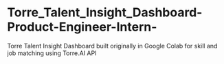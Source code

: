 # Torre_Talent_Insight_Dashboard-Product-Engineer-Intern-
Torre Talent Insight Dashboard built originally in Google Colab for skill and job matching using Torre.AI API
